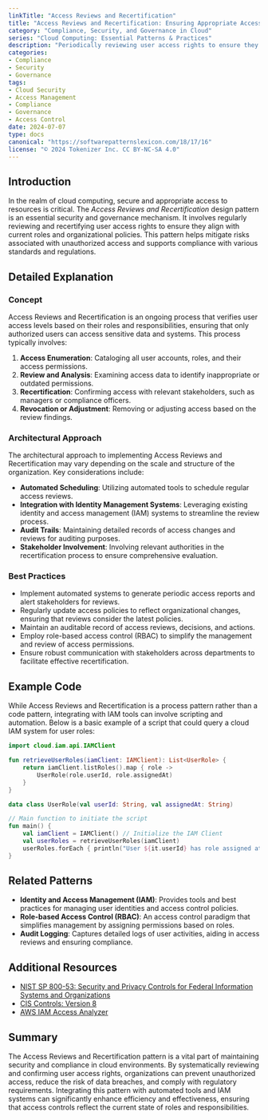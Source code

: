 ```yaml
---
linkTitle: "Access Reviews and Recertification"
title: "Access Reviews and Recertification: Ensuring Appropriate Access Rights"
category: "Compliance, Security, and Governance in Cloud"
series: "Cloud Computing: Essential Patterns & Practices"
description: "Periodically reviewing user access rights to ensure they are still appropriate and align with organizational policies, enhancing security and compliance."
categories:
- Compliance
- Security
- Governance
tags:
- Cloud Security
- Access Management
- Compliance
- Governance
- Access Control
date: 2024-07-07
type: docs
canonical: "https://softwarepatternslexicon.com/18/17/16"
license: "© 2024 Tokenizer Inc. CC BY-NC-SA 4.0"
---
```


## Introduction

In the realm of cloud computing, secure and appropriate access to resources is critical. The *Access Reviews and Recertification* design pattern is an essential security and governance mechanism. It involves regularly reviewing and recertifying user access rights to ensure they align with current roles and organizational policies. This pattern helps mitigate risks associated with unauthorized access and supports compliance with various standards and regulations.

## Detailed Explanation

### Concept

Access Reviews and Recertification is an ongoing process that verifies user access levels based on their roles and responsibilities, ensuring that only authorized users can access sensitive data and systems. This process typically involves:

1. **Access Enumeration**: Cataloging all user accounts, roles, and their access permissions.
2. **Review and Analysis**: Examining access data to identify inappropriate or outdated permissions.
3. **Recertification**: Confirming access with relevant stakeholders, such as managers or compliance officers.
4. **Revocation or Adjustment**: Removing or adjusting access based on the review findings.

### Architectural Approach

The architectural approach to implementing Access Reviews and Recertification may vary depending on the scale and structure of the organization. Key considerations include:

- **Automated Scheduling**: Utilizing automated tools to schedule regular access reviews.
- **Integration with Identity Management Systems**: Leveraging existing identity and access management (IAM) systems to streamline the review process.
- **Audit Trails**: Maintaining detailed records of access changes and reviews for auditing purposes.
- **Stakeholder Involvement**: Involving relevant authorities in the recertification process to ensure comprehensive evaluation.

### Best Practices

- Implement automated systems to generate periodic access reports and alert stakeholders for reviews.
- Regularly update access policies to reflect organizational changes, ensuring that reviews consider the latest policies.
- Maintain an auditable record of access reviews, decisions, and actions.
- Employ role-based access control (RBAC) to simplify the management and review of access permissions.
- Ensure robust communication with stakeholders across departments to facilitate effective recertification.

## Example Code

While Access Reviews and Recertification is a process pattern rather than a code pattern, integrating with IAM tools can involve scripting and automation. Below is a basic example of a script that could query a cloud IAM system for user roles:

```kotlin
import cloud.iam.api.IAMClient

fun retrieveUserRoles(iamClient: IAMClient): List<UserRole> {
    return iamClient.listRoles().map { role ->
        UserRole(role.userId, role.assignedAt)
    }
}

data class UserRole(val userId: String, val assignedAt: String)

// Main function to initiate the script
fun main() {
    val iamClient = IAMClient() // Initialize the IAM Client
    val userRoles = retrieveUserRoles(iamClient)
    userRoles.forEach { println("User ${it.userId} has role assigned at ${it.assignedAt}") }
}
```

## Related Patterns

- **Identity and Access Management (IAM)**: Provides tools and best practices for managing user identities and access control policies.
- **Role-based Access Control (RBAC)**: An access control paradigm that simplifies management by assigning permissions based on roles.
- **Audit Logging**: Captures detailed logs of user activities, aiding in access reviews and ensuring compliance.

## Additional Resources

- [NIST SP 800-53: Security and Privacy Controls for Federal Information Systems and Organizations](https://csrc.nist.gov/publications/detail/sp/800-53/rev-5/final)
- [CIS Controls: Version 8](https://www.cisecurity.org/controls/cis-controls-list/)
- [AWS IAM Access Analyzer](https://aws.amazon.com/iam/access-analyzer/)

## Summary

The Access Reviews and Recertification pattern is a vital part of maintaining security and compliance in cloud environments. By systematically reviewing and confirming user access rights, organizations can prevent unauthorized access, reduce the risk of data breaches, and comply with regulatory requirements. Integrating this pattern with automated tools and IAM systems can significantly enhance efficiency and effectiveness, ensuring that access controls reflect the current state of roles and responsibilities.
